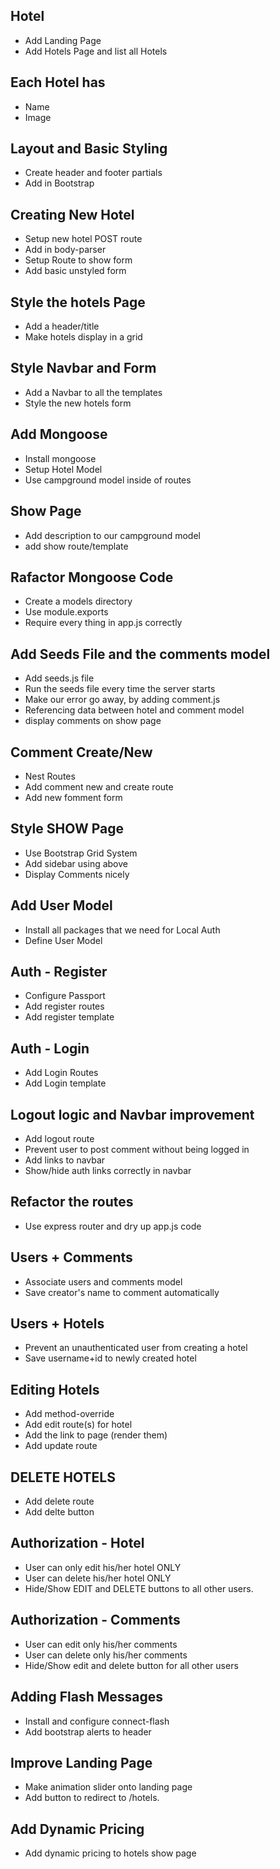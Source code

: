 ## Hotel ##

* Add Landing Page
* Add Hotels Page and list all Hotels

## Each Hotel has ##

* Name
* Image

## Layout and Basic Styling ##
* Create header and footer partials
* Add in Bootstrap

## Creating New Hotel ##
* Setup new hotel POST route
* Add in body-parser
* Setup Route to show form
* Add basic unstyled form

## Style the hotels Page ##
* Add a header/title
* Make hotels display in a grid

## Style Navbar and Form ##
* Add a Navbar to all the templates
* Style the new hotels form

## Add Mongoose ##
* Install mongoose
* Setup Hotel Model
* Use campground model inside of routes

## Show Page ##
* Add description to our campground model
* add show route/template 

## Rafactor Mongoose Code ##
* Create a models directory
* Use module.exports
* Require every thing in app.js correctly

## Add Seeds File and the comments model ##
* Add seeds.js file
* Run the seeds file every time the server starts
* Make our error go away, by adding comment.js
* Referencing data between hotel and comment model
* display comments on show page

## Comment Create/New ##
* Nest Routes
* Add comment new and create route
* Add new fomment form

## Style SHOW Page ##
* Use Bootstrap Grid System
* Add sidebar using above
* Display Comments nicely
  
## Add User Model ##
* Install all packages that we need for Local Auth
* Define User Model

## Auth - Register ##
* Configure Passport
* Add register routes
* Add register template

## Auth - Login ##
* Add Login Routes
* Add Login template

## Logout logic and Navbar improvement ##
* Add logout route
* Prevent user to post comment without being logged in
* Add links to navbar
* Show/hide auth links correctly in navbar

## Refactor the routes ##
* Use express router and dry up app.js code

## Users + Comments ##
* Associate users and comments model
* Save creator's name to comment automatically

## Users + Hotels ##
* Prevent an unauthenticated user from creating a hotel
* Save username+id to newly created hotel

## Editing Hotels ##
* Add method-override
* Add edit route(s) for hotel
* Add the link to page (render them)
* Add update route

## DELETE HOTELS ##
* Add delete route
* Add delte button

## Authorization - Hotel ##
* User can only edit his/her hotel ONLY
* User can delete his/her hotel ONLY
* Hide/Show EDIT and DELETE buttons to all other users.
  
## Authorization - Comments ##
* User can edit only his/her comments
* User can delete only his/her comments
* Hide/Show edit and delete button for all other users

## Adding Flash Messages ##
* Install and configure connect-flash
* Add bootstrap alerts to header

## Improve Landing Page ##
* Make animation slider onto landing page
* Add button to redirect to /hotels.

## Add Dynamic Pricing ##
* Add dynamic pricing to hotels show page